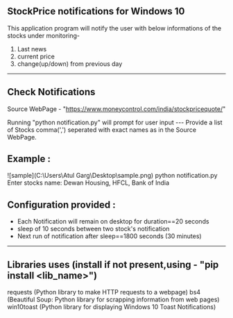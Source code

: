 ## StockPrice notifications for Windows 10
This application program will notify the user with below informations of the stocks under monitoring- 
1. Last news 
2. current price 
3. change(up/down) from previous day

--------------------
## Check Notifications

Source WebPage - "https://www.moneycontrol.com/india/stockpricequote/"

Running "python notification.py" will prompt for user input --- Provide a list of Stocks comma(',') seperated with exact names as in the Source WebPage. 

Example : 
--------------------
![sample](C:\Users\Atul Garg\Desktop\sample.png)
python notification.py
Enter stocks name: Dewan Housing, HFCL, Bank of India

Configuration provided :
---------------------
- Each Notification will remain on desktop for duration==20 seconds 
- sleep of 10 seconds between two stock's notification
- Next run of notification after sleep==1800 seconds (30 minutes)


---------------------
## Libraries uses (install if not present,using - "pip install <lib_name>")
requests (Python library to make HTTP requests to a webpage)
bs4 (Beautiful Soup: Python library for scrapping information from web pages)
win10toast (Python library for displaying Windows 10 Toast Notifications)


